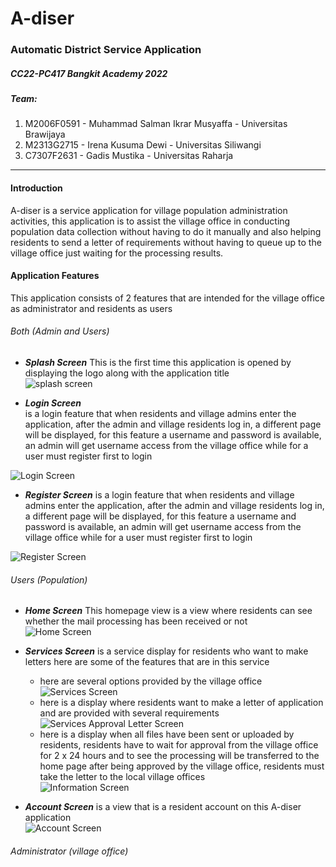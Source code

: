 # A-diser
### Automatic District Service Application
##### CC22-PC417 Bangkit Academy 2022
##### Team: 
1. M2006F0591 - Muhammad Salman Ikrar Musyaffa - Universitas Brawijaya
2. M2313G2715 - Irena Kusuma Dewi - Universitas Siliwangi
3. C7307F2631 - Gadis Mustika  - Universitas Raharja

***
#### Introduction 
A-diser is a service application for village population administration activities, this application is to assist the village office in conducting population data collection without having to do it manually and also helping residents to send a letter of requirements without having to queue up to the village office just waiting for the processing results.

#### Application Features
This application consists of 2 features that are intended for the village office as administrator and residents as users 
###### Both (Admin and Users)
- ***Splash Screen*** 
This is the first time this application is opened by displaying the logo along with the application title <br>
![splash screen](/splash-login-resgit/(Both).png)

- ***Login Screen***  
is a login feature that when residents and village admins enter the application, after the admin and village residents log in, a different page will be displayed, for this feature a username and password is available, an admin will get username access from the village office while for a user must register first to login <br>

![Login Screen](/splash-login-resgit/Login.png)

- ***Register Screen*** 
is a login feature that when residents and village admins enter the application, after the admin and village residents log in, a different page will be displayed, for this feature a username and password is available, an admin will get username access from the village office while for a user must register first to login <br>

![Register Screen](/splash-login-resgit/Register.png)

###### Users (Population)
- ***Home Screen*** 
This homepage view is a view where residents can see whether the mail processing has been received or not <br>
![Home Screen](/user/TampilanUtama%20.png)

- ***Services Screen*** 
  is a service display for residents who want to make letters here are some of the features that are in this service <br>

  * here are several options provided by the village office <br>
  ![Services Screen](/user/Layanan.png)
  * here is a display where residents want to make a letter of application and are provided with several requirements <br>
  ![Services Approval Letter Screen](/user/Persyaratan.png)
   * here is a display when all files have been sent or uploaded by residents, residents have to wait for approval from the village office for 2 x 24 hours and to see the processing will be transferred to the home page after being approved by the village office, residents must take the letter to the local village offices <br>
  ![Information Screen](/user/Informasi.png)

- ***Account Screen*** 
is a view that is a resident account on this A-diser application <br>
![Account Screen](/user/profile.png)

###### Administrator (village office)
